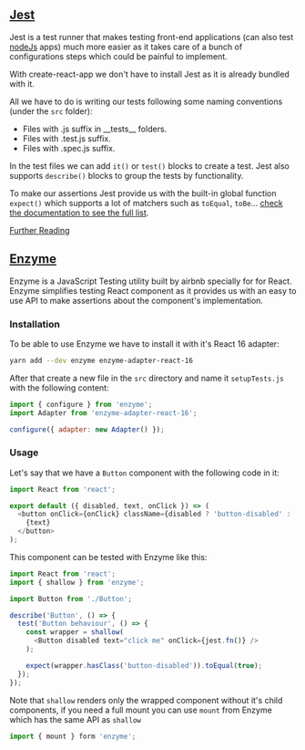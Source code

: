 ## [Jest](https://facebook.github.io/jest/)

Jest is a test runner that makes testing front-end applications (can also test [nodeJs](nodejs.org) apps) much more easier as it takes care of a bunch of configurations steps which could be painful to implement.

With create-react-app we don't have to install Jest as it is already bundled with it.

All we have to do is writing our tests following some naming conventions (under the `src` folder):

* Files with .js suffix in \_\_tests\_\_ folders.
* Files with .test.js suffix.
* Files with .spec.js suffix.

In the test files we can add `it()` or `test()` blocks to create a test.
Jest also supports `describe()` blocks to group the tests by functionality.

To make our assertions Jest provide us with the built-in global function `expect()` which supports a lot of matchers such as `toEqual`, `toBe`... [check the documentation to see the full list](https://facebook.github.io/jest/docs/en/expect.html).

[Further Reading](https://github.com/facebook/create-react-app/blob/master/packages/react-scripts/template/README.md#running-tests)

## [Enzyme](http://airbnb.io/enzyme/)

Enzyme is a JavaScript Testing utility built by airbnb specially for for React. Enzyme simplifies testing React component as it provides us with an easy to use API to make assertions about the component's implementation.

### Installation

To be able to use Enzyme we have to install it with it's React 16 adapter:

```bash
yarn add --dev enzyme enzyme-adapter-react-16
```

After that create a new file in the `src` directory and name it `setupTests.js` with the following content:

```js
import { configure } from 'enzyme';
import Adapter from 'enzyme-adapter-react-16';

configure({ adapter: new Adapter() });
```

### Usage

Let's say that we have a `Button` component with the following code in it:

```js
import React from 'react';

export default ({ disabled, text, onClick }) => (
  <button onClick={onClick} className={disabled ? 'button-disabled' : ''}>
    {text}
  </button>
);
```

This component can be tested with Enzyme like this:

```js
import React from 'react';
import { shallow } from 'enzyme';

import Button from './Button';

describe('Button', () => {
  test('Button behaviour', () => {
    const wrapper = shallow(
      <Button disabled text="click me" onClick={jest.fn()} />
    );

    expect(wrapper.hasClass('button-disabled')).toEqual(true);
  });
});
```

Note that `shallow` renders only the wrapped component without it's child components, if you need a full mount you can use `mount` from Enzyme which has the same API as `shallow`

```js
import { mount } form 'enzyme';
```
